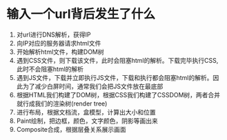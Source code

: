 # 输入一个url背后发生了什么

1. 对url进行DNS解析，获得IP
2. 向IP对应的服务器请求html文件
3. 开始解析html文件，构建DOM树
4. 遇到CSS文件，则下载该文件，此时会阻塞html的解析。下载完毕执行CSS, 此时不会阻塞html的解析
5. 遇到JS文件，下载并立即执行JS文件，下载和执行都会阻塞html的解析。因此为了减少白屏时间，通常我们会把JS文件放在最底部
6. 根据HTML我们构建了DOM树，根据CSS我们构建了CSSDOM树，两者合并就行成我们的渲染树(render tree)
7. 进行布局，根据文档流，盒模型，计算出大小和位置
8. Paint绘制，把边框，颜色，文字颜色，阴影等画出来
9. Composite合成，根据层叠关系展示画面
